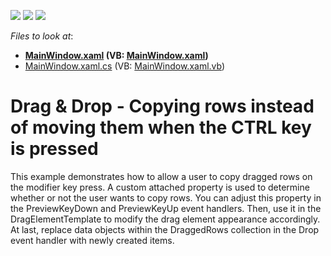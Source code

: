 <!-- default badges list -->
![](https://img.shields.io/endpoint?url=https://codecentral.devexpress.com/api/v1/VersionRange/128657692/22.2.2%2B)
[![](https://img.shields.io/badge/Open_in_DevExpress_Support_Center-FF7200?style=flat-square&logo=DevExpress&logoColor=white)](https://supportcenter.devexpress.com/ticket/details/E4420)
[![](https://img.shields.io/badge/📖_How_to_use_DevExpress_Examples-e9f6fc?style=flat-square)](https://docs.devexpress.com/GeneralInformation/403183)
<!-- default badges end -->
<!-- default file list -->
*Files to look at*:

* **[MainWindow.xaml](./CS/Q453145/MainWindow.xaml) (VB: [MainWindow.xaml](./VB/Q453145/MainWindow.xaml))**
* [MainWindow.xaml.cs](./CS/Q453145/MainWindow.xaml.cs) (VB: [MainWindow.xaml.vb](./VB/Q453145/MainWindow.xaml.vb))
<!-- default file list end -->
# Drag & Drop - Copying rows instead of moving them when the CTRL key is pressed


<p>This example demonstrates how to allow a user to copy dragged rows on the modifier key press. A custom attached property is used to determine whether or not the user wants to copy rows. You can adjust this property in the PreviewKeyDown and PreviewKeyUp event handlers. Then, use it in the DragElementTemplate to modify the drag element appearance accordingly. At last, replace data objects within the DraggedRows collection in the Drop event handler with newly created items.</p>

<br/>



